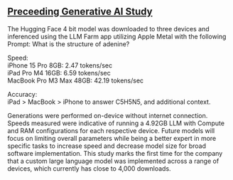 ## [Preceeding Generative AI Study](https://github.com/kevinkawchak/Medical-Quantum-Machine-Learning/tree/main/Code/Generative%20AI%20Live)

The Hugging Face 4 bit model was downloaded to three devices and inferenced using the LLM Farm app utilizing Apple Metal with the following Prompt: What is the structure of adenine?

Speed: <br>
iPhone 15 Pro 8GB: 2.47 tokens/sec <br>
iPad Pro M4 16GB: 6.59 tokens/sec <br> 
MacBook Pro M3 Max 48GB: 42.19 tokens/sec <br>
 
Accuracy: <br>
iPad > MacBook > iPhone to answer C5H5N5, and additional context. <br>

Generations were performed on-device without internet connection. Speeds measured were indicative of running a 4.92GB LLM with Compute and RAM configurations for each respective device. Future models will focus on limiting overall parameters while being a better expert in more specific tasks to increase speed and decrease model size for broad software implementation. This study marks the first time for the company that a custom large language model was implemented across a range of devices, which currently has close to 4,000 downloads.
